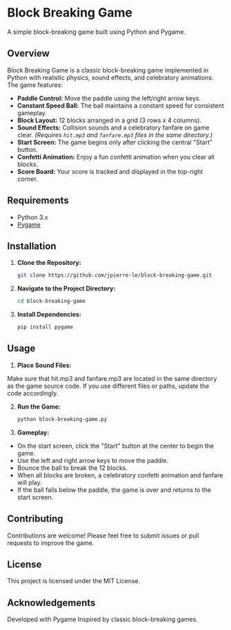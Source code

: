 # Block Breaking Game

A simple block-breaking game built using Python and Pygame.

## Overview

Block Breaking Game is a classic block-breaking game implemented in Python with realistic physics, sound effects, and celebratory animations. The game features:
- **Paddle Control:** Move the paddle using the left/right arrow keys.
- **Constant Speed Ball:** The ball maintains a constant speed for consistent gameplay.
- **Block Layout:** 12 blocks arranged in a grid (3 rows x 4 columns).
- **Sound Effects:** Collision sounds and a celebratory fanfare on game clear. *(Requires `hit.mp3` and `fanfare.mp3` files in the same directory.)*
- **Start Screen:** The game begins only after clicking the central "Start" button.
- **Confetti Animation:** Enjoy a fun confetti animation when you clear all blocks.
- **Score Board:** Your score is tracked and displayed in the top-right corner.

## Requirements

- Python 3.x
- [Pygame](https://www.pygame.org/)

## Installation

1. **Clone the Repository:**

   ```bash
   git clone https://github.com/jpierre-le/block-breaking-game.git

2. **Navigate to the Project Directory:**

   ```bash
   cd block-breaking-game

3. **Install Dependencies:**

   ```bash
   pip install pygame

## Usage
1. **Place Sound Files:**

Make sure that hit.mp3 and fanfare.mp3 are located in the same directory as the game source code. If you use different files or paths, update the code accordingly.

2. **Run the Game:**

   ```bash
   python block-breaking-game.py

3. **Gameplay:**

- On the start screen, click the "Start" button at the center to begin the game.
- Use the left and right arrow keys to move the paddle.
- Bounce the ball to break the 12 blocks.
- When all blocks are broken, a celebratory confetti animation and fanfare will play.
- If the ball falls below the paddle, the game is over and returns to the start screen.

## Contributing
Contributions are welcome! Please feel free to submit issues or pull requests to improve the game.

## License
This project is licensed under the MIT License.

## Acknowledgements
Developed with Pygame
Inspired by classic block-breaking games.
